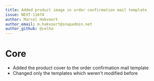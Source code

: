 ```yaml
---
title: Added product image in order confirmation mail template
issue: NEXT-11674
author: Marcel Hakvoort
author_email: m.hakvoort@snapadmin.net
author_github: @celha
---
```

# Core
* Added the product cover to the order confirmation mail template
* Changed only the templates which weren't modified before

